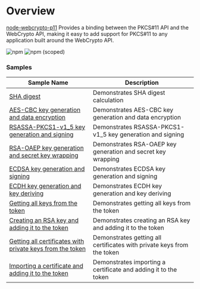 # Overview
[node-webcrypto-p11](https://github.com/PeculiarVentures/node-webcrypto-p11) Provides a binding between the PKCS#11 API and the WebCrypto API, making it easy to add support for PKCS#11 to any application built around the WebCrypto API.

![npm](https://img.shields.io/npm/dw/node-webcrypto-p11)
![npm (scoped)](https://img.shields.io/npm/v/node-webcrypto-p11)

### Samples


| Sample Name                                               | Description                                                            |
|-----------------------------------------------------------|------------------------------------------------------------------------|
| [SHA digest](sha.ts)                                               | Demonstrates SHA digest calculation                                    |
| [AES-CBC key generation and data encryption](aes_cbc.ts)               | Demonstrates AES-CBC key generation and data encryption                |
| [RSASSA-PKCS1-v1_5 key generation and signing](rsa_ssa.ts)             | Demonstrates RSASSA-PKCS1-v1_5 key generation and signing              |
| [RSA-OAEP key generation and secret key wrapping](rsa_oaep.ts)          | Demonstrates RSA-OAEP key generation and secret key wrapping           |
| [ECDSA key generation and signing](ecdsa.ts)                        | Demonstrates ECDSA key generation and signing                          |
| [ECDH key generation and key deriving](ecdh.ts)                     | Demonstrates ECDH key generation and key deriving                      |
| [Getting all keys from the token](key_storage_list.ts)                          | Demonstrates getting all keys from the token                           |
| [Creating an RSA key and adding it to the token](key_storage_add.ts)            | Demonstrates creating an RSA key and adding it to the token            
| [Getting all certificates with private keys from the token](cert_storage_list.ts)| Demonstrates getting all certificates with private keys from the token|
| [Importing a certificate and adding it to the token](cert_storage_add.ts)        | Demonstrates importing a certificate and adding it to the token        |

